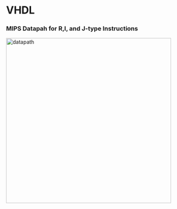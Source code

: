 # VHDL

### MIPS Datapah for R,I, and J-type Instructions

<img width="450" alt="datapath" src="https://user-images.githubusercontent.com/17348315/40518308-ec6a8746-5f87-11e8-947a-58eeee90f829.PNG">
